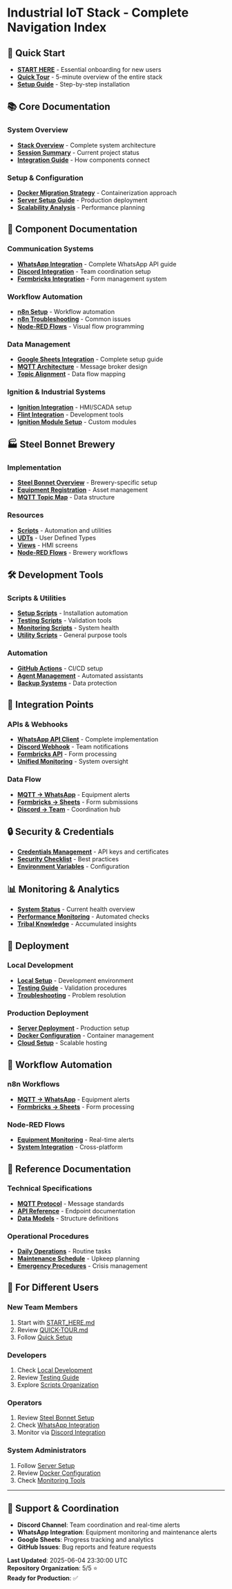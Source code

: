 # Industrial IoT Stack - Complete Navigation Index

## 🚀 Quick Start
- **[START HERE](START_HERE.md)** - Essential onboarding for new users
- **[Quick Tour](QUICK-TOUR.md)** - 5-minute overview of the entire stack
- **[Setup Guide](docs/setup/QUICK_SETUP.md)** - Step-by-step installation

## 📚 Core Documentation

### System Overview
- **[Stack Overview](STACK-OVERVIEW.md)** - Complete system architecture
- **[Session Summary](SESSION_SUMMARY.md)** - Current project status
- **[Integration Guide](INTEGRATION-GUIDE.md)** - How components connect

### Setup & Configuration
- **[Docker Migration Strategy](DOCKER_MIGRATION_STRATEGY.md)** - Containerization approach
- **[Server Setup Guide](SERVER_SETUP_GUIDE.md)** - Production deployment
- **[Scalability Analysis](SCALABILITY_ANALYSIS.md)** - Performance planning

## 🔧 Component Documentation

### Communication Systems
- **[WhatsApp Integration](WHATSAPP_API_INTEGRATION_GUIDE.md)** - Complete WhatsApp API guide
- **[Discord Integration](DISCORD_INTEGRATION_VISION.md)** - Team coordination setup
- **[Formbricks Integration](FORMBRICKS_HYBRID_INTEGRATION_GUIDE.md)** - Form management system

### Workflow Automation
- **[n8n Setup](N8N_API_CAPABILITIES.md)** - Workflow automation
- **[n8n Troubleshooting](N8N_MQTT_TROUBLESHOOTING_GUIDE.md)** - Common issues
- **[Node-RED Flows](node-red-flows/)** - Visual flow programming

### Data Management
- **[Google Sheets Integration](GOOGLE_SHEETS_FEATURES.md)** - Complete setup guide
- **[MQTT Architecture](MQTT_BROKER_ARCHITECTURE.md)** - Message broker design
- **[Topic Alignment](TOPIC-ALIGNMENT.md)** - Data flow mapping

### Ignition & Industrial Systems
- **[Ignition Integration](IGNITION_INTEGRATION_SETUP.md)** - HMI/SCADA setup
- **[Flint Integration](FLINT_IGNITION_INTEGRATION.md)** - Development tools
- **[Ignition Module Setup](IGNITION_MODULE_SETUP.md)** - Custom modules

## 🏭 Steel Bonnet Brewery

### Implementation
- **[Steel Bonnet Overview](Steel_Bonnet/README.md)** - Brewery-specific setup
- **[Equipment Registration](Steel_Bonnet/EQUIPMENT_REGISTRATION_FIXES.md)** - Asset management
- **[MQTT Topic Map](Steel_Bonnet/docs/MQTT_topic_map.md)** - Data structure

### Resources
- **[Scripts](Steel_Bonnet/scripts/)** - Automation and utilities
- **[UDTs](Steel_Bonnet/udts/)** - User Defined Types
- **[Views](Steel_Bonnet/views/)** - HMI screens
- **[Node-RED Flows](Steel_Bonnet/node-red-flows/)** - Brewery workflows

## 🛠️ Development Tools

### Scripts & Utilities
- **[Setup Scripts](scripts/setup/)** - Installation automation
- **[Testing Scripts](scripts/testing/)** - Validation tools
- **[Monitoring Scripts](scripts/monitoring/)** - System health
- **[Utility Scripts](scripts/utilities/)** - General purpose tools

### Automation
- **[GitHub Actions](GITHUB_ACTIONS_CLAUDE_MAX_SETUP.md)** - CI/CD setup
- **[Agent Management](agents/)** - Automated assistants
- **[Backup Systems](backups/)** - Data protection

## 📱 Integration Points

### APIs & Webhooks
- **[WhatsApp API Client](scripts/whatsapp_api_client.py)** - Complete implementation
- **[Discord Webhook](scripts/discord_notification_client.py)** - Team notifications
- **[Formbricks API](scripts/formbricks_api_client.py)** - Form processing
- **[Unified Monitoring](scripts/unified_monitoring_system.py)** - System oversight

### Data Flow
- **[MQTT → WhatsApp](whatsapp-integration/)** - Equipment alerts
- **[Formbricks → Sheets](n8n-workflows/)** - Form submissions
- **[Discord → Team](discord-bot/)** - Coordination hub

## 🔒 Security & Credentials
- **[Credentials Management](credentials/)** - API keys and certificates
- **[Security Checklist](docs/security/SECURITY_CHECKLIST.md)** - Best practices
- **[Environment Variables](docs/setup/ENVIRONMENT_SETUP.md)** - Configuration

## 📊 Monitoring & Analytics
- **[System Status](STATUS.md)** - Current health overview
- **[Performance Monitoring](scripts/monitoring/)** - Automated checks
- **[Tribal Knowledge](TRIBAL_KNOWLEDGE_SYSTEM.md)** - Accumulated insights

## 🚀 Deployment

### Local Development
- **[Local Setup](docs/setup/LOCAL_DEVELOPMENT.md)** - Development environment
- **[Testing Guide](docs/testing/TESTING_GUIDE.md)** - Validation procedures
- **[Troubleshooting](docs/troubleshooting/COMMON_ISSUES.md)** - Problem resolution

### Production Deployment
- **[Server Deployment](SERVER_CLAUDE_DEPLOYMENT_PACKAGE.md)** - Production setup
- **[Docker Configuration](docker-configs/)** - Container management
- **[Cloud Setup](docs/deployment/CLOUD_DEPLOYMENT.md)** - Scalable hosting

## 🔄 Workflow Automation

### n8n Workflows
- **[MQTT → WhatsApp](n8n-workflows/mqtt-to-whatsapp-alerts.json)** - Equipment alerts
- **[Formbricks → Sheets](n8n-workflows/formbricks-to-sheets-final.json)** - Form processing

### Node-RED Flows
- **[Equipment Monitoring](node-red-flows/mqtt-to-alerts-bridge.json)** - Real-time alerts
- **[System Integration](node-red-flows/n8n-to-ignition-commands.json)** - Cross-platform

## 📖 Reference Documentation

### Technical Specifications
- **[MQTT Protocol](docs/protocols/MQTT_SPECIFICATION.md)** - Message standards
- **[API Reference](docs/api/API_REFERENCE.md)** - Endpoint documentation
- **[Data Models](docs/models/DATA_MODELS.md)** - Structure definitions

### Operational Procedures
- **[Daily Operations](docs/operations/DAILY_PROCEDURES.md)** - Routine tasks
- **[Maintenance Schedule](docs/maintenance/SCHEDULE.md)** - Upkeep planning
- **[Emergency Procedures](docs/emergency/EMERGENCY_RESPONSE.md)** - Crisis management

## 🎯 For Different Users

### **New Team Members**
1. Start with [START_HERE.md](START_HERE.md)
2. Review [QUICK-TOUR.md](QUICK-TOUR.md)
3. Follow [Quick Setup](docs/setup/QUICK_SETUP.md)

### **Developers**
1. Check [Local Development](docs/setup/LOCAL_DEVELOPMENT.md)
2. Review [Testing Guide](docs/testing/TESTING_GUIDE.md)
3. Explore [Scripts Organization](scripts/)

### **Operators**
1. Review [Steel Bonnet Setup](Steel_Bonnet/README.md)
2. Check [WhatsApp Integration](WHATSAPP_API_INTEGRATION_GUIDE.md)
3. Monitor via [Discord Integration](DISCORD_INTEGRATION_VISION.md)

### **System Administrators**
1. Follow [Server Setup](SERVER_SETUP_GUIDE.md)
2. Review [Docker Configuration](docker-configs/)
3. Check [Monitoring Tools](scripts/monitoring/)

---

## 📧 Support & Coordination

- **Discord Channel**: Team coordination and real-time alerts
- **WhatsApp Integration**: Equipment monitoring and maintenance alerts
- **Google Sheets**: Progress tracking and analytics
- **GitHub Issues**: Bug reports and feature requests

**Last Updated**: 2025-06-04 23:30:00 UTC  
**Repository Organization**: 5/5 ⭐  
**Ready for Production**: ✅